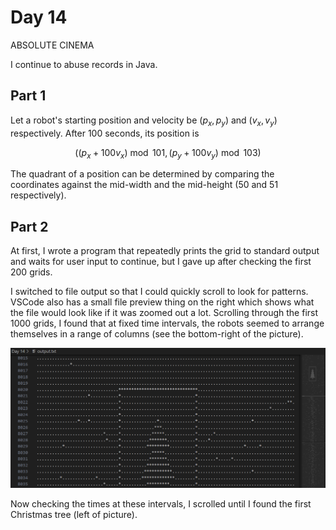 # Day 14

ABSOLUTE CINEMA

I continue to abuse records in Java.

## Part 1

Let a robot's starting position and velocity be $`(p_x, p_y)`$ and $`(v_x, v_y)`$ respectively. After $`100`$ seconds, its position is

$$
((p_x + 100 v_x) \bmod 101, (p_y + 100 v_y) \bmod 103)
$$

The quadrant of a position can be determined by comparing the coordinates against the mid-width and the mid-height ($50$ and $51$ respectively).

## Part 2

At first, I wrote a program that repeatedly prints the grid to standard output and waits for user input to continue, but I gave up after checking the first $`200`$ grids.

I switched to file output so that I could quickly scroll to look for patterns. VSCode also has a small file preview thing on the right which shows what the file would look like if it was zoomed out a lot. Scrolling through the first $`1000`$ grids, I found that at fixed time intervals, the robots seemed to arrange themselves in a range of columns (see the bottom-right of the picture).

![output file picture](https://github.com/press-sutart/AOC2024/blob/main/Day%2014/output.png)

Now checking the times at these intervals, I scrolled until I found the first Christmas tree (left of picture).